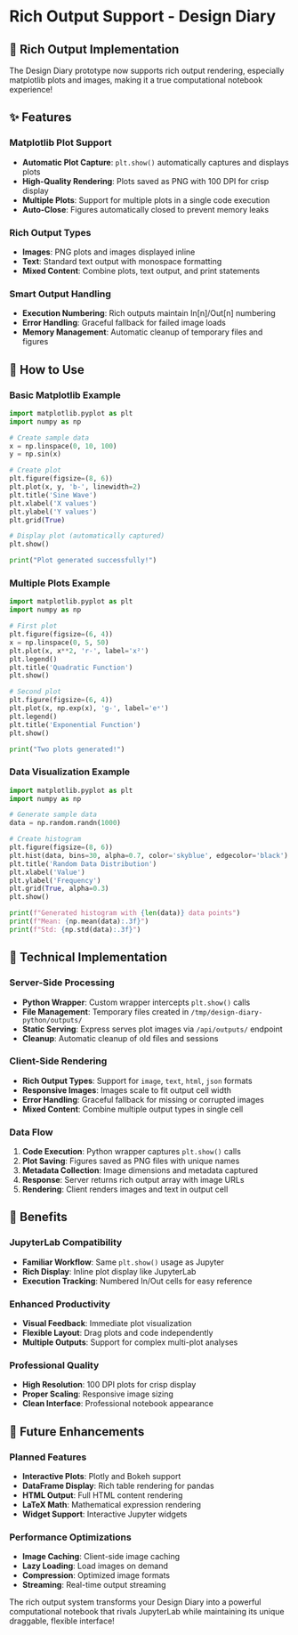 # Rich Output Support - Design Diary

## 🎨 **Rich Output Implementation**

The Design Diary prototype now supports rich output rendering, especially matplotlib plots and images, making it a true computational notebook experience!

## ✨ **Features**

### **Matplotlib Plot Support**
- **Automatic Plot Capture**: `plt.show()` automatically captures and displays plots
- **High-Quality Rendering**: Plots saved as PNG with 100 DPI for crisp display
- **Multiple Plots**: Support for multiple plots in a single code execution
- **Auto-Close**: Figures automatically closed to prevent memory leaks

### **Rich Output Types**
- **Images**: PNG plots and images displayed inline
- **Text**: Standard text output with monospace formatting
- **Mixed Content**: Combine plots, text output, and print statements

### **Smart Output Handling**
- **Execution Numbering**: Rich outputs maintain In[n]/Out[n] numbering
- **Error Handling**: Graceful fallback for failed image loads
- **Memory Management**: Automatic cleanup of temporary files and figures

## 🚀 **How to Use**

### **Basic Matplotlib Example**
```python
import matplotlib.pyplot as plt
import numpy as np

# Create sample data
x = np.linspace(0, 10, 100)
y = np.sin(x)

# Create plot
plt.figure(figsize=(8, 6))
plt.plot(x, y, 'b-', linewidth=2)
plt.title('Sine Wave')
plt.xlabel('X values')
plt.ylabel('Y values')
plt.grid(True)

# Display plot (automatically captured)
plt.show()

print("Plot generated successfully!")
```

### **Multiple Plots Example**
```python
import matplotlib.pyplot as plt
import numpy as np

# First plot
plt.figure(figsize=(6, 4))
x = np.linspace(0, 5, 50)
plt.plot(x, x**2, 'r-', label='x²')
plt.legend()
plt.title('Quadratic Function')
plt.show()

# Second plot
plt.figure(figsize=(6, 4))
plt.plot(x, np.exp(x), 'g-', label='eˣ')
plt.legend()
plt.title('Exponential Function')
plt.show()

print("Two plots generated!")
```

### **Data Visualization Example**
```python
import matplotlib.pyplot as plt
import numpy as np

# Generate sample data
data = np.random.randn(1000)

# Create histogram
plt.figure(figsize=(8, 6))
plt.hist(data, bins=30, alpha=0.7, color='skyblue', edgecolor='black')
plt.title('Random Data Distribution')
plt.xlabel('Value')
plt.ylabel('Frequency')
plt.grid(True, alpha=0.3)
plt.show()

print(f"Generated histogram with {len(data)} data points")
print(f"Mean: {np.mean(data):.3f}")
print(f"Std: {np.std(data):.3f}")
```

## 🔧 **Technical Implementation**

### **Server-Side Processing**
- **Python Wrapper**: Custom wrapper intercepts `plt.show()` calls
- **File Management**: Temporary files created in `/tmp/design-diary-python/outputs/`
- **Static Serving**: Express serves plot images via `/api/outputs/` endpoint
- **Cleanup**: Automatic cleanup of old files and sessions

### **Client-Side Rendering**
- **Rich Output Types**: Support for `image`, `text`, `html`, `json` formats
- **Responsive Images**: Images scale to fit output cell width
- **Error Handling**: Graceful fallback for missing or corrupted images
- **Mixed Content**: Combine multiple output types in single cell

### **Data Flow**
1. **Code Execution**: Python wrapper captures `plt.show()` calls
2. **Plot Saving**: Figures saved as PNG files with unique names
3. **Metadata Collection**: Image dimensions and metadata captured
4. **Response**: Server returns rich output array with image URLs
5. **Rendering**: Client renders images and text in output cell

## 🎯 **Benefits**

### **JupyterLab Compatibility**
- **Familiar Workflow**: Same `plt.show()` usage as Jupyter
- **Rich Display**: Inline plot display like JupyterLab
- **Execution Tracking**: Numbered In/Out cells for easy reference

### **Enhanced Productivity**
- **Visual Feedback**: Immediate plot visualization
- **Flexible Layout**: Drag plots and code independently
- **Multiple Outputs**: Support for complex multi-plot analyses

### **Professional Quality**
- **High Resolution**: 100 DPI plots for crisp display
- **Proper Scaling**: Responsive image sizing
- **Clean Interface**: Professional notebook appearance

## 🔮 **Future Enhancements**

### **Planned Features**
- **Interactive Plots**: Plotly and Bokeh support
- **DataFrame Display**: Rich table rendering for pandas
- **HTML Output**: Full HTML content rendering
- **LaTeX Math**: Mathematical expression rendering
- **Widget Support**: Interactive Jupyter widgets

### **Performance Optimizations**
- **Image Caching**: Client-side image caching
- **Lazy Loading**: Load images on demand
- **Compression**: Optimized image formats
- **Streaming**: Real-time output streaming

The rich output system transforms your Design Diary into a powerful computational notebook that rivals JupyterLab while maintaining its unique draggable, flexible interface!
